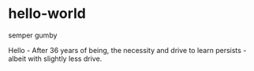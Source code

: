 # hello-world
semper gumby

Hello -
After 36 years of being, the necessity and drive to learn persists - albeit with slightly less drive.
